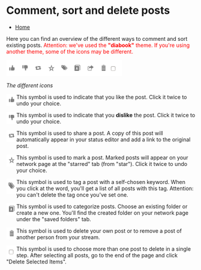 Comment, sort and delete posts
==============

* [Home](help)

Here you can find an overview of the different ways to comment and sort existing posts. <span style="color: red;">Attention: we've used the <b>"diabook"</b> theme. If you're using another theme, some of the icons may be different.</span>

<img src="doc/img/diabook.png" width="308" height="42" alt="diabook" >

<i>The different icons</i>

<img src="doc/img/post_thumbs_up.png" width="27" height="32" alt="post_thumbs_up.png" align="left" style="padding-bottom: 10px;"> This symbol is used to indicate that you like the post. Click it twice to undo your choice.<p style="clear:both;"></p>

<img src="doc/img/post_thumbs_down.png" width="27" height="32" alt="post_thumbs_down.png" align="left" style="padding-bottom: 10px;"> This symbol is used to indicate that you <b>dislike</b> the post. Click it twice to undo your choice.
<p style="clear:both;"></p>

<img src="doc/img/post_share.png" width="27" height="32" alt="post_share.png" align="left" style="padding-bottom: 10px;"> This symbol is used to share a post. A copy of this post will automatically appear in your status editor and add a link to the original post.
<p style="clear:both;"></p>

<img src="doc/img/post_mark.png" width="27" height="32" alt="post_mark.png" align="left" style="padding-bottom: 10px;"> This symbol is used to mark a post. Marked posts will appear on your network page at the "starred" tab (from "star"). Click it twice to undo your choice.
<p style="clear:both;"></p>

<img src="doc/img/post_tag.png" width="27" height="41" alt="post_tag.png" align="left" style="padding-bottom: 10px;"> This symbol is used to tag a post with a self-chosen keyword. When you click at the word, you'll get a list of all posts with this tag. Attention: you can't delete the tag once you've set one.
<p style="clear:both;"></p>

<img src="doc/img/post_categorize.png" width="27" height="32" alt="post_categorize.png" align="left" style="padding-bottom: 20px;"> This symbol is used to categorize posts. Choose an existing folder or create a new one. You'll find the created folder on your network page under the "saved folders" tab.
<p style="clear:both;"></p>

<img src="doc/img/post_delete.png" width="27" height="32" alt="post_delete.png" align="left"> This symbol is used to delete your own post or to remove a post of another person from your stream. 
<P style="clear: both;"></p>

<img src="doc/img/post_choose.png" width="27" height="32" alt="post_choose.png" align="left"> This symbol is used to choose more than one post to delete in a single step. After selecting all posts, go to the end of the page and click "Delete Selected Items".<P style="clear: both;"></p>

